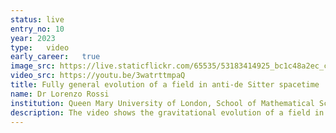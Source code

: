 ```yaml
---
status: live
entry_no: 10
year: 2023
type:   video 
early_career:   true
image_src: https://live.staticflickr.com/65535/53183414925_bc1c48a2ec_c_d.jpg
video_src: https://youtu.be/3watrttmpaQ
title: Fully general evolution of a field in anti-de Sitter spacetime
name: Dr Lorenzo Rossi
institution: Queen Mary University of London, School of Mathematical Sciences
description: The video shows the gravitational evolution of a field in a type of spacetime called anti-de Sitter (AdS). It is obtained from the first and only code able to simulate gravity in AdS in full generality, i.e., with dynamics along all 3 spatial dimensions. The simulation is performed on Archer2 on a 3-dimensional Cartesian grid and the video displays the x=0 slice. The boundary of AdS is a sphere, whose x=0 slice is the edge of the disk displayed in the video.<br>AdS is crucial for the celebrated AdS/CFT duality, a precise correspondence between gravity in AdS (such as the one displayed in the video) and the physics of a conformal field theory (CFT) at the AdS boundary. In turn, CFTs provide insights on theories of quantum particles (there are no other tools to study such theories in the strong coupling regime).
---
```

